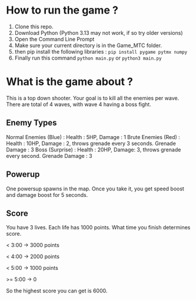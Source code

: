 # How to run the game ?
1) Clone this repo.
2) Download Python (Python 3.13 may not work, if so try older versions)
3) Open the Command Line Prompt
4) Make sure your current directory is in the Game_MTC folder.
5) then pip install the following libraries :
   `pip install pygame pytmx numpy`
6) Finally run this command
   `python main.py` or `python3 main.py`

# What is the game about ?
This is a top down shooter. Your goal is to kill all the enemies per wave. There are total of 4 waves, with wave 4 having a boss fight.

## Enemy Types
Normal Enemies (Blue) : Health : 5HP, Damage : 1 
Brute Enemies (Red) : Health : 10HP, Damage : 2, throws grenade every 3 seconds. Grenade Damage : 3
Boss (Surprise) : Health : 20HP, Damage: 3, throws grenade every second. Grenade Damage : 3

## Powerup
One powersup spawns in the map. Once you take it, you get speed boost and damage boost for 5 seconds.

## Score 
You have 3 lives. Each life has 1000 points.
What time you finish determines score.

< 3:00 -> 3000 points

< 4:00 -> 2000 points

< 5:00 -> 1000 points

\>= 5:00 -> 0

So the highest score you can get is 6000.



